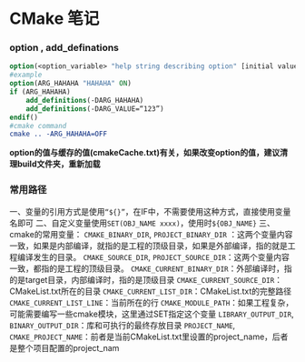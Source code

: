 # CMake 笔记

### option , add_definations

```cmake
option(<option_variable> "help string describing option" [initial value=OFF])
#example
option(ARG_HAHAHA "HAHAHA" ON)
if (ARG_HAHAHA)
    add_definitions(-DARG_HAHAHA)
    add_definitions(-DARG_VALUE=“123”)
endif()
#cmake command
cmake .. -ARG_HAHAHA=OFF
```

**option的值与缓存的值(cmakeCache.txt)有关，如果改变option的值，建议清理build文件夹，重新加载**

### 常用路径

一、变量的引用方式是使用`“${}”`，在IF中，不需要使用这种方式，直接使用变量名即可
 二、自定义变量使用`SET(OBJ_NAME xxxx)`，使用时`${OBJ_NAME}`
 三、cmake的常用变量：
 `CMAKE_BINARY_DIR`, `PROJECT_BINARY_DIR` ：这两个变量内容一致，如果是内部编译，就指的是工程的顶级目录，如果是外部编译，指的就是工程编译发生的目录。
 `CMAKE_SOURCE_DIR`, `PROJECT_SOURCE_DIR`：这两个变量内容一致，都指的是工程的顶级目录。
 `CMAKE_CURRENT_BINARY_DIR`：外部编译时，指的是target目录，内部编译时，指的是顶级目录
 `CMAKE_CURRENT_SOURCE_DIR`：CMakeList.txt所在的目录
 `CMAKE_CURRENT_LIST_DIR`：CMakeList.txt的完整路径
 `CMAKE_CURRENT_LIST_LINE`：当前所在的行
 `CMAKE_MODULE_PATH`：如果工程复杂，可能需要编写一些cmake模块，这里通过SET指定这个变量
 `LIBRARY_OUTPUT_DIR`, `BINARY_OUTPUT_DIR`：库和可执行的最终存放目录
 `PROJECT_NAME`, `CMAKE_PROJECT_NAME`：前者是当前CMakeList.txt里设置的project_name，后者是整个项目配置的project_nam